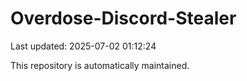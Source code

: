# Overdose-Discord-Stealer

Last updated: 2025-07-02 01:12:24

This repository is automatically maintained.
